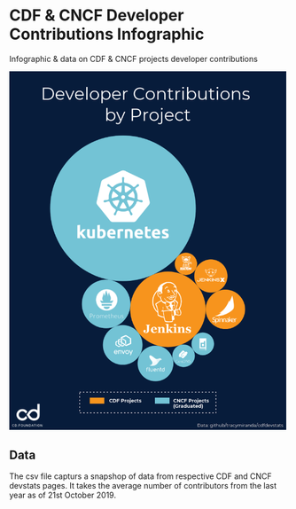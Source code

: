 # CDF & CNCF Developer Contributions Infographic 

Infographic &amp; data on CDF &amp; CNCF projects developer contributions

<img src="/cdf_cncf_devstats.png" width="500">

## Data
The csv file capturs a snapshop of data from respective CDF and CNCF devstats pages. It takes the average number of contributors from the last year as of 21st October 2019. 
